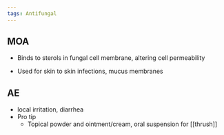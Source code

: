 ```yaml
---
tags: Antifungal
---
```

## MOA
- Binds to sterols in fungal cell membrane, altering cell permeability


- Used for skin to skin infections, mucus membranes
## AE
- local irritation, diarrhea
- Pro tip
	- Topical powder and ointment/cream, oral suspension for [[thrush]]